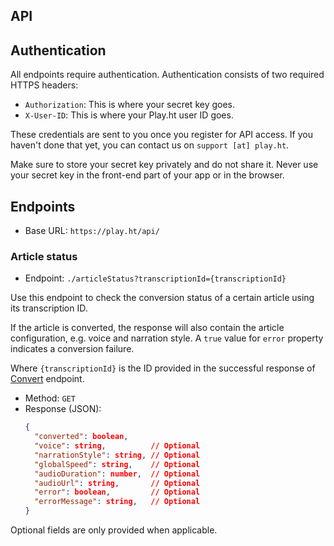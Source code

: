 API
---

## Authentication

All endpoints require authentication. Authentication consists of two required HTTPS headers:
- `Authorization`: This is where your secret key goes.
- `X-User-ID`: This is where your Play.ht user ID goes.

These credentials are sent to you once you register for API access. If you haven't done that yet, you can contact us on `support [at] play.ht`.

Make sure to store your secret key privately and do not share it. Never use your secret key in the front-end part of your app or in the browser.

## Endpoints

- Base URL: `https://play.ht/api/`

### Article status

- Endpoint:  `./articleStatus?transcriptionId={transcriptionId}`

Use this endpoint to check the conversion status of a certain article using its transcription ID.

If the article is converted, the response will also contain the article configuration, e.g. voice and narration style. A `true` value for `error` property indicates a conversion failure.

Where `{transcriptionId}` is the ID provided in the successful response of [Convert](#convert) endpoint.

- Method: `GET`
- Response (JSON):
  ```json
  {
    "converted": boolean,
    "voice": string,          // Optional
    "narrationStyle": string, // Optional
    "globalSpeed": string,    // Optional
    "audioDuration": number,  // Optional
    "audioUrl": string,       // Optional
    "error": boolean,         // Optional
    "errorMessage": string,   // Optional
  }
  ```

Optional fields are only provided when applicable.
